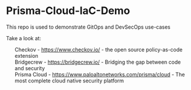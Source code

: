 # Prisma-Cloud-IaC-Demo
This repo is used to demonstrate GitOps and DevSecOps use-cases

Take a look at: <br><ol>
Checkov - https://www.checkov.io/ - the open source policy-as-code extension <br>
Bridgecrew - https://bridgecrew.io/ - Bridging the gap between code and security <br>
Prisma Cloud - https://www.paloaltonetworks.com/prisma/cloud - The most complete cloud native security platform<br></ol>
